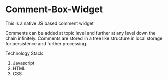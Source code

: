 # Comment-Box-Widget

This is a native JS based comment widget

Comments can be added at topic level and further at any level down the chain infinitely. Comments are stored in a tree like structure in local storage for persistence and further processing.

Technology Stack
1. Javascript
2. HTML
3. CSS
